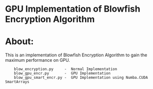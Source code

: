 # GPU Implementation of Blowfish Encryption Algorithm
# About:
This is an implementation of Blowfish Encryption Algorithm to gain the maximum performance on GPU.

        blow_encryption.py     -  Normal Implementation
        blow_gpu_encr.py       -  GPU Implementation
        blow_gpu_smart_encr.py -  GPU Implementation using Numba.CUDA SmartArrays
